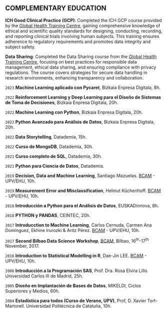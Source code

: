 ## COMPLEMENTARY EDUCATION  

**ICH Good Clinical Practice (GCP)**: Completed the ICH GCP course provided by the [Global Health Training Centre][Global Health Training Centre], gaining comprehensive knowledge of ethical and scientific quality standards for designing, conducting, recording, and reporting clinical trials involving human subjects. This training ensures adherence to regulatory requirements and promotes data integrity and subject safety.

**Data Sharing**: Completed the Data Sharing course from the [Global Health Training Centre][Global Health Training Centre], focusing on best practices for responsible data management, ethical data sharing, and ensuring compliance with privacy regulations. The course covers strategies for secure data handling in research environments, enhancing transparency and collaboration.

`2023`
**Machine Learning aplicado con Pycaret**, Bizkaia Enpresa Digitala, 8h. 

`2022`
**Reinforcement Learning y Deep Learning para el Diseño de Sistemas de Toma de Decisiones**, Bizkaia Enpresa Digitala, 20h. 

`2022`
**Machine Learning con Python**, Bizkaia Enpresa Digitala, 20h.

`2022`
**Python Avanzado para Análisis de Datos**, Bizkaia Enpresa Digitala, 20h.

`2022`
**Data Storytelling**, Datademia, 15h.

`2022`
**Curso de MongoDB**, Datademia, 30h.

`2021`
**Curso completo de SQL**, Datademia, 30h.

`2021`
**Python para Ciencia de Datos**, Datademia.

`2019`
**Decision, Data and Machine Learning**, Santiago Mazuelas. [BCAM][BCAM] - UPV/EHU, 10h.

`2019`
**Measurement Error and Misclassification**, Helmut Küchenhoff. [BCAM][BCAM] - UPV/EHU, 10h.

`2018`
**Introducción a Python para el Análisis de Datos**, EUSKADinnova, 8h.

`2018`
**PYTHON y PANDAS**, CEINTEC, 20h.  

`2017`
**Introducction to Machine Learning**, Carlos Cernuda, Carmen Ana Domínguez, Ekhine Irurozki & Aritz Pérez. [BCAM][BCAM] - UPV/EHU, 10h.

`2017`
**Second Bilbao Data Science Workshop**, [BCAM][BCAM], Bilbao, 16<SUP>th</SUP>-17<SUP>th</SUP> November, 2017.

`2016`
**Introduction to Statistical Modelling in R**, Dae-Jin LEE. [BCAM][BCAM] - UPV/EHU, 10h.

`2006`
**Introducción a la Programación SAS**, Prof. Dra. Rosa Elvira Lillo. Universidad Carlos III de Madrid, 25h.

`2005`
**Diseño en Implantación de Bases de Datos**, MIKELDI, Ciclos Superiores y Medios, 60h.

`2004`
**Estadística para todos (Curso de Verano, UPV)**, Prof, D. Xavier Tort-Martorell. Universidad Politécnica de Cataluña, 10h.

<!--
`2002`
**Microsoft Visual Basic 6.0**, Centro de Estudios UNITEC, S.L., 60h. 

`2001`
**Microsoft Front Page 2000**, SOFTEC, 20h.


`2001`
**Usos y Abusos de la Estadística (Curso de Verano, UPV)**, Prof, D. Xavier Tort-Martorell. Universidad Politécnica de Cataluña, 10h.

`2000`
**Utilidades de las Matemáticas (Curso de Verano, UPV)**, Prof. D. Antonio Vera. Universidad del País Vasco, 10h.

`2000`
**Matemáticas en el Mundo Real (Curso de Verano, UPV)**, Prof. D. Mikel Lezaun. Universidad del País Vasco, 20h.
--> 

[Global Health Training Centre]: https://globalhealthtrainingcentre.tghn.org/
[BCAM]: http://www.bcamath.org/
